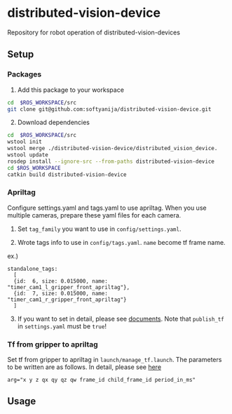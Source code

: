 # distributed-vision-device
Repository for robot operation of distributed-vision-devices

## Setup
### Packages
1. Add this package to your workspace

  ```bash
  cd  $ROS_WORKSPACE/src
  git clone git@github.com:softyanija/distributed-vision-device.git
  ```
2. Download dependencies

  ```bash
  cd  $ROS_WORKSPACE/src
  wstool init
  wstool merge ./distributed-vision-device/distributed_vision_device.
  wstool update
  rosdep install --ignore-src --from-paths distributed-vision-device
  cd $ROS_WORKSPACE
  catkin build distributed-vision-device
  ```
### Apriltag
Configure settings.yaml and tags.yaml to use apriltag. When you use multiple cameras, prepare these yaml files for each camera.

1. Set `tag_family` you want to use in `config/settings.yaml`.

2. Wrote tags info to use in `config/tags.yaml`.
   `name` become tf frame name.

ex.)
```
standalone_tags:
  [
  {id:  6, size: 0.015000, name: "timer_cam1_l_gripper_front_apriltag"},
  {id:  7, size: 0.015000, name: "timer_cam1_r_gripper_front_apriltag"}  
  ]
```

3. If you want to set in detail, please see [documents](http://wiki.ros.org/apriltag_ros).
   Note that `publish_tf` in `settings.yaml` must be `true`!

### Tf from gripper to apriltag
Set tf from gripper to apriltag in `launch/manage_tf.launch`. The parameters to be written are as follows. In detail, please see [here](http://wiki.ros.org/tf#static_transform_publisher)
```
arg="x y z qx qy qz qw frame_id child_frame_id period_in_ms"
```


## Usage


